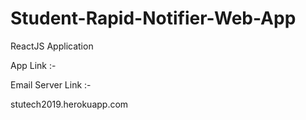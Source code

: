 # Student-Rapid-Notifier-Web-App
ReactJS Application

App Link :-



Email Server Link :-

stutech2019.herokuapp.com
